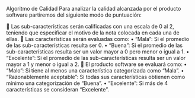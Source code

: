 Algoritmo de Calidad
Para analizar la calidad alcanzada por el producto software partiremos del siguiente modo de puntuación:

	Las sub-características serán calificadas con una escala de 0 al 2, teniendo que especificar el motivo de la nota colocada en cada una de ellas.
	Las características serán evaluadas como:
  •	“Mala”: Si el promedio de las sub-características resulta ser 0.
  •	“Buena”: Si el promedio de las sub-características resulta ser un valor mayor a 0 pero menor o igual a 1.
  •	“Excelente”: Si el promedio de las sub-características resulta ser un valor mayor a 1 y menor o igual a 2.
	El producto software se evaluará como:
  •	“Malo”: Si tiene al menos una característica categorizada como “Mala”.
  •	“Razonablemente aceptable”: Si todas sus características obtienen como mínimo una categorización de “Buena”.
  •	“Excelente”: Si más de 4 características se consideran “Excelente”.
